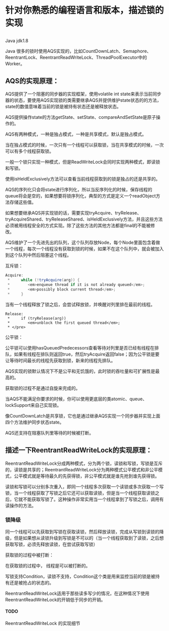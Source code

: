 # 针对你熟悉的编程语言和版本，描述锁的实现

## 

Java  jdk1.8

 Java 很多的锁时使用AQS实现的，比如CountDownLatch、Semaphore、ReentrantLock、ReentrantReadWriteLock、ThreadPoolExecutor中的Worker。

## AQS的实现原理：

AQS提供了一个阻塞的同步器的实现框架，使用volatile int state来表示当前同步器的状态，要使用AQS实现锁的类需要继承AQS并提供维护state状态的的方法，state的数值意味着当前的锁是被持有状态还是被释放状态。

AQS提供操作state的方法getState、setState、compareAndSetState是原子操作的。

AQS有两种模式，一种是独占模式，一种是共享模式，默认是独占模式。

当在独占模式的时候，一次只有一个线程可以获取锁，当在共享模式的时候，一次可以有多个线程获取锁。  

一般一个锁只实现一种模式，但是ReadWriteLock会同时实现两种模式，即读锁和写锁。

使用isHeldExclusively方法可以查看当前线程获取到的锁是独占的还是共享的。

AQS的序列化只会将state进行序列化，所以当反序列化的时候，保存线程的queue将会是空的，如果想要将锁序列化，典型的方式是定义一个readObject方法存储这些值。

如果想要继承AQS并实现锁的话，需要实现tryAcquire、tryRelease、tryAcquireShared、tryReleaseShared、isHeldExclusively方法，并且这些方法必须被用线程安全的方式实现。除了这些方法的其他方法都是final的不能被修改。

AQS维护了一个先进先出的队列，这个队列存放Node，每个Node里面包含着做一个线程，每次一个线程没有获取到锁的时候，如果不在这个队列中，就会被加入到这个队列中然后阻塞这个线程。

互斥锁：

```java
Acquire:
 *     while (!tryAcquire(arg)) {
 *        <em>enqueue thread if it is not already queued</em>;
 *        <em>possibly block current thread</em>;
 *     }
```

当有一个线程释放了锁之后，会尝试释放锁，并唤醒对列里排在最前的线程。

```
Release:
 *     if (tryRelease(arg))
 *        <em>unblock the first queued thread</em>;
 * </pre>
```

公平锁：

公平锁可以使用hasQueuedPredecessors查看等待对列里是否已经有线程在排队，如果有线程在排队则返回true，然后tryAcquire返回false；因为公平锁是要让等待时间最长的线程先获取到锁，新来的线程先排队。

AQS实现的锁默认情况下不是公平和无饥饿的，此时锁的吞吐量和可扩展性是最高的。

获取锁的过程不是通过自旋来完成的。

当AQS不能满足你要求的时候，你可以使用更底层的类atomic、queue、lockSupport来自己实现锁。

像CountDownLatch是共享锁，它也是通过继承AQS实现一个同步器并实现上面四个方法维护同步状态state。

AQS还支持在阻塞队列里等待的时候被打断。

## 描述一下ReentrantReadWriteLock的实现原理：

ReentrantReadWriteLock分成两种模式，分为两个锁，读锁和写锁，写锁是互斥的，读锁是共享的；ReentrantReadWriteLock分为两种模式公平模式和非公平模式，公平模式就是等待最久的先获得锁，非公平模式就是谁先抢到谁先获得锁。

读锁和写锁可以分别多次重入，即同一个线程多次获取一个读锁或多次获取一个写锁，当一个线程获取了写锁之后它还可以获取读锁，但是当一个线程获取读锁之后，它就不能获取写锁了。这种操作非常实用当一个线程拿到了写锁之后，调用有读操作的方法。

### 锁降级

同一个线程可以先获取到写锁在获取读锁，然后释放读锁，完成从写锁到读锁的降级，但是如果想从读锁升级到写锁是不可以的（当一个线程获取到了读锁，之后想获取写锁，必须先释放读锁，在尝试获取写锁）

获取锁的过程中被打断：

在获取锁的过程中， 线程是可以被打断的。

写锁支持Condition，读锁不支持，Condition这个类是用来监控当前的锁是被持有还是被抢占的状态的。

ReentrantReadWriteLock适用于那些读多写少的情况，在这种情况下使用ReentrantReadWriteLock的开销低于同步的开销。



#### TODO

ReentrantReadWriteLock 的实现细节



